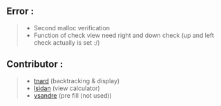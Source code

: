 ## Error :
 > - Second malloc verification
 > - Function of check view need right and down check (up and left check actually is set :/)

## Contributor :
 > - [tnard](https://profile.intra.42.fr/users/tnard) (backtracking & display)
 > - [lsidan](https://profile.intra.42.fr/users/lsidan) (view calculator)
 > - [vsandre](https://profile.intra.42.fr/users/vsandre) (pre fill (not used))